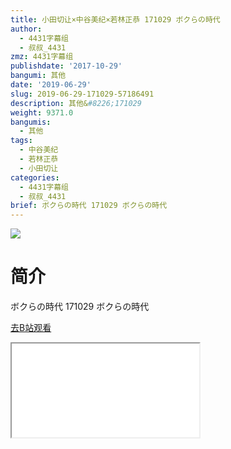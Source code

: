```yaml
---
title: 小田切让×中谷美纪×若林正恭 171029 ボクらの時代
author:
  - 4431字幕组
  - 叔叔_4431
zmz: 4431字幕组
publishdate: '2017-10-29'
bangumi: 其他
date: '2019-06-29'
slug: 2019-06-29-171029-57186491
description: 其他&#8226;171029
weight: 9371.0
bangumis:
  - 其他
tags:
  - 中谷美纪
  - 若林正恭
  - 小田切让
categories:
  - 4431字幕组
  - 叔叔_4431
brief: ボクらの時代 171029 ボクらの時代
---
```

![](https://raw.githubusercontent.com/tcgriffith/owaraisite/master/static/tmpimg/850500d61a2b29c3f2634a673ecb1604c3acbc64.jpg.480.jpg)
# 简介  
ボクらの時代
171029 ボクらの時代  

[去B站观看](https://www.bilibili.com/video/av57186491/)
<div class ="resp-container"><iframe class="testiframe" src="//player.bilibili.com/player.html?aid=57186491"", scrolling="no", allowfullscreen="true" > </iframe></div> 
